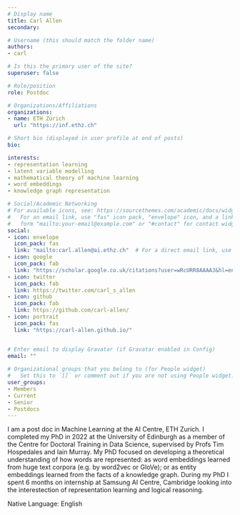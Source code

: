 ```yaml
---
# Display name
title: Carl Allen
secondary: 

# Username (this should match the folder name)
authors:
- carl

# Is this the primary user of the site?
superuser: false

# Role/position
role: Postdoc

# Organizations/Affiliations
organizations:
- name: ETH Zürich
  url: "https://inf.ethz.ch"

# Short bio (displayed in user profile at end of posts)
bio: 

interests:
- representation learning
- latent variable modelling
- mathematical theory of machine learning
- word embeddings
- knowledge graph representation

# Social/Academic Networking
# For available icons, see: https://sourcethemes.com/academic/docs/widgets/#icons
#   For an email link, use "fas" icon pack, "envelope" icon, and a link in the
#   form "mailto:your-email@example.com" or "#contact" for contact widget.
social:
- icon: envelope
  icon_pack: fas
  link: "mailto:carl.allen@ai.ethz.ch"  # For a direct email link, use "mailto:test@example.org".
- icon: google
  icon_pack: fab
  link: "https://scholar.google.co.uk/citations?user=wRcURR8AAAAJ&hl=en"
- icon: twitter
  icon_pack: fab
  link: https://twitter.com/carl_s_allen
- icon: github
  icon_pack: fab
  link: https://github.com/carl-allen/
- icon: portrait
  icon_pack: fas
  link: "https://carl-allen.github.io/"


# Enter email to display Gravatar (if Gravatar enabled in Config)
email: ""
  
# Organizational groups that you belong to (for People widget)
#   Set this to `[]` or comment out if you are not using People widget.  
user_groups:
- Members
- Current
- Senior
- Postdocs
---
```


I am a post doc in Machine Learning at the AI Centre, ETH Zurich. I completed my PhD in 2022 at the University of Edinburgh as a member of the Centre for Doctoral Training in Data Science, supervised by Profs Tim Hospedales and Iain Murray. My PhD focused on developing a theoretical understanding of how words are represented: as word embeddings learned from huge text corpora (e.g. by word2vec or GloVe); or as entity embeddings learned from the facts of a knowledge graph. During my PhD I spent 6 months on internship at Samsung AI Centre, Cambridge looking into the interestection of representation learning and logical reasoning.

Native Language: English

